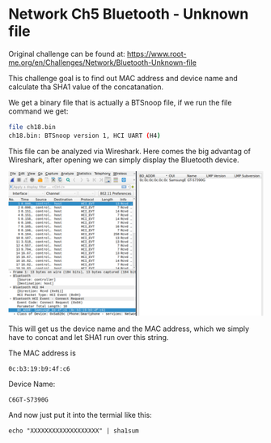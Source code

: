 # Network Ch5 Bluetooth - Unknown file

Original challenge can be found at: <https://www.root-me.org/en/Challenges/Network/Bluetooth-Unknown-file>

This challenge goal is to find out MAC address and device name and calculate tha SHA1 value of the concatanation.

We get a binary file that is actually a BTSnoop file, if we run the file command we get:
```bash
file ch18.bin 
ch18.bin: BTSnoop version 1, HCI UART (H4)
```
This file can be analyzed via Wireshark.
Here comes the big advantag of Wireshark, after opening we can simply display the Bluetooth device. 

![Bluetooth address in Wireshark](bt_snoop.png)

This will get us the device name and the MAC address, which we simply have to concat and let SHA1 run over this string.

The MAC address is
```
0c:b3:19:b9:4f:c6
```
Device Name:
```
C6GT-S7390G
```
And now just put it into the termial like this:
```
echo "XXXXXXXXXXXXXXXXXXX" | sha1sum